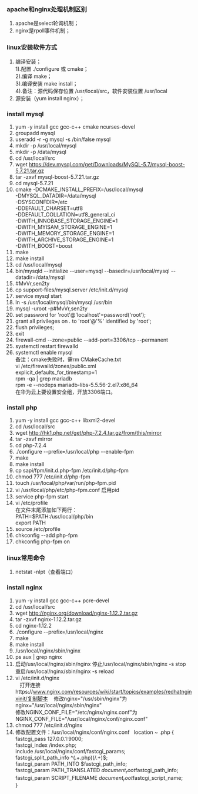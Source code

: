 ### apache和nginx处理机制区别
1. apache是select轮询机制；  
2. nginx是rpoll事件机制；
### linux安装软件方式
1. 编译安装；  
1).配置 ./configure 或 cmake；  
2).编译 make；  
3).编译安装 make install；  
4).备注：源代码保存位置 /usr/local/src，软件安装位置 /usr/local
2. 源安装（yum install nginx）；
### install mysql
1. yum -y install gcc gcc-c++ cmake ncurses-devel  
2. groupadd mysql  
3. useradd -r -g mysql -s /bin/false mysql  
4. mkdir -p /usr/local/mysql  
5. mkdir -p /data/mysql  
6. cd /usr/local/src  
7. wget https://dev.mysql.com/get/Downloads/MySQL-5.7/mysql-boost-5.7.21.tar.gz  
8. tar -zxvf mysql-boost-5.7.21.tar.gz  
9. cd mysql-5.7.21  
10. cmake -DCMAKE_INSTALL_PREFIX=/usr/local/mysql \
-DMYSQL_DATADIR=/data/mysql \
-DSYSCONFDIR=/etc \
-DDEFAULT_CHARSET=utf8 \
-DDEFAULT_COLLATION=utf8_general_ci \
-DWITH_INNOBASE_STORAGE_ENGINE=1 \
-DWITH_MYISAM_STORAGE_ENGINE=1 \
-DWITH_MEMORY_STORAGE_ENGINE=1 \
-DWITH_ARCHIVE_STORAGE_ENGINE=1 \
-DWITH_BOOST=boost  
11. make
12. make install  
13. cd /usr/local/mysql  
14. bin/mysqld --initialize --user=mysql --basedir=/usr/local/mysql --datadir=/data/mysql  
15. #MvVr,sen2ty  
16. cp support-files/mysql.server /etc/init.d/mysql  
17. service mysql start  
18. ln -s /usr/local/mysql/bin/mysql /usr/bin  
19. mysql -uroot -p#MvVr,sen2ty  
20. set password for 'root'@'localhost'=password('root');  
21. grant all privileges on *.* to 'root'@'%' identified by 'root';  
22. flush privileges;  
23. exit  
24. firewall-cmd --zone=public --add-port=3306/tcp --permanent  
25. systemctl restart firewalld  
26. systemctl enable mysql  
备注：cmake失败时，需rm CMakeCache.txt   
vi /etc/firewalld/zones/public.xml  
explicit_defaults_for_timestamp=1  
rpm -qa | grep mariadb  
rpm -e --nodeps mariadb-libs-5.5.56-2.el7.x86_64  
在华为云上要设置安全组，开放3306端口。  
### install php
1. yum -y install gcc gcc-c++ libxml2-devel 
2. cd /usr/local/src  
3. wget http://hk1.php.net/get/php-7.2.4.tar.gz/from/this/mirror  
4. tar -zxvf mirror  
5. cd php-7.2.4  
6. ./configure --prefix=/usr/local/php --enable-fpm  
7. make  
8. make install  
9. cp sapi/fpm/init.d.php-fpm /etc/init.d/php-fpm  
10. chmod 777 /etc/init.d/php-fpm  
11. touch /usr/local/php/var/run/php-fpm.pid  
12. vi /usr/local/php/etc/php-fpm.conf 启用pid
13. service php-fpm start
14. vi /etc/profile  
    在文件末尾添加如下两行：  
    PATH=$PATH:/usr/local/php/bin  
    export PATH  
15. source /etc/profile  
16. chkconfig --add php-fpm  
17. chkconfig php-fpm on
### linux常用命令
1. netstat -nlpt（查看端口）
### install nginx
1. yum -y install gcc gcc-c++ pcre-devel  
2. cd /usr/local/src
3. wget http://nginx.org/download/nginx-1.12.2.tar.gz  
4. tar -zxvf nginx-1.12.2.tar.gz  
5. cd nginx-1.12.2  
6. ./configure --prefix=/usr/local/nginx
7. make
8. make install
9. /usr/local/nginx/sbin/nginx 
10. ps aux | grep nginx  
11. 启动/usr/local/nginx/sbin/nginx 停止/usr/local/nginx/sbin/nginx -s stop 重启/usr/local/nginx/sbin/nginx -s reload  
12. vi /etc/init.d/nginx  
    打开连接https://www.nginx.com/resources/wiki/start/topics/examples/redhatnginxinit/复制脚本
    修改nginx="/usr/sbin/nginx"为nginx="/usr/local/nginx/sbin/nginx"  
    修改NGINX_CONF_FILE="/etc/nginx/nginx.conf"为NGINX_CONF_FILE="/usr/local/nginx/conf/nginx.conf"  
13. chmod 777 /etc/init.d/nginx
10. 修改配置文件：/usr/local/nginx/conf/nginx.conf   
location ~ \.php {  
fastcgi_pass    127.0.0.1:9000;  
fastcgi_index   /index.php;  
include         /usr/local/nginx/conf/fastcgi_params;  
fastcgi_split_path_info            ^(.+\.php)(/.+)$;  
fastcgi_param   PATH_INTO          $fastcgi_path_info;  
fastcgi_param   PATH_TRANSLATED    $document_root$fastcgi_path_info;  
fastcgi_param   SCRIPT_FILENAME    $document_root$fastcgi_script_name;  
}
